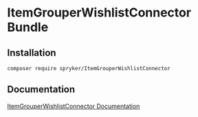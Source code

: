 # ItemGrouperWishlistConnector Bundle

## Installation

```
composer require spryker/ItemGrouperWishlistConnector
```

## Documentation

[ItemGrouperWishlistConnector Documentation](https://spryker.github.io/item-grouper-wishlist-connector/index.html)




